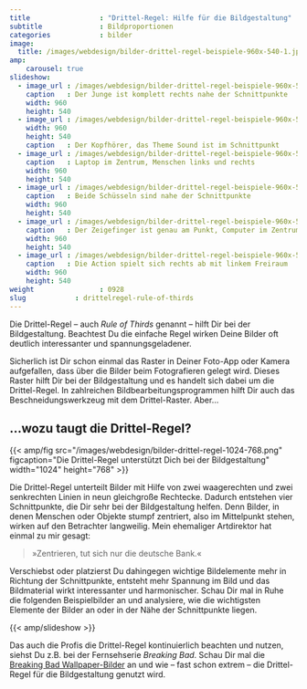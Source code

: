 ```yaml
---
title                 : "Drittel-Regel: Hilfe für die Bildgestaltung"
subtitle              : Bildproportionen
categories            : bilder
image:
  title: /images/webdesign/bilder-drittel-regel-beispiele-960x-540-1.jpg
amp:
    carousel: true
slideshow:
  - image_url : /images/webdesign/bilder-drittel-regel-beispiele-960x-540-6.jpg
    caption   : Der Junge ist komplett rechts nahe der Schnittpunkte
    width: 960
    height: 540
  - image_url : /images/webdesign/bilder-drittel-regel-beispiele-960x-540-1.jpg
    width: 960
    height: 540
    caption   : Der Kopfhörer, das Theme Sound ist im Schnittpunkt
  - image_url : /images/webdesign/bilder-drittel-regel-beispiele-960x-540-2.jpg
    caption   : Laptop im Zentrum, Menschen links und rechts
    width: 960
    height: 540
  - image_url : /images/webdesign/bilder-drittel-regel-beispiele-960x-540-3.jpg
    caption   : Beide Schüsseln sind nahe der Schnittpunkte
    width: 960
    height: 540
  - image_url : /images/webdesign/bilder-drittel-regel-beispiele-960x-540-4.jpg
    caption   : Der Zeigefinger ist genau am Punkt, Computer im Zentrum
    width: 960
    height: 540
  - image_url : /images/webdesign/bilder-drittel-regel-beispiele-960x-540-5.jpg
    caption   : Die Action spielt sich rechts ab mit linkem Freiraum
    width: 960
    height: 540
weight                : 0928
slug            : drittelregel-rule-of-thirds
---
```

Die Drittel-Regel – auch *Rule of Thirds* genannt – hilft Dir bei der Bildgestaltung. Beachtest Du die einfache Regel wirken Deine Bilder oft deutlich interessanter und spannungsgeladener.
<!--more-->

Sicherlich ist Dir schon einmal das Raster in Deiner Foto-App oder Kamera aufgefallen, dass über die Bilder beim Fotografieren gelegt wird. Dieses Raster hilft Dir bei der Bildgestaltung und es handelt sich dabei um die Drittel-Regel. In zahlreichen Bildbearbeitungsprogrammen hilft Dir auch das Beschneidungswerkzeug mit dem Drittel-Raster. Aber…

## …wozu taugt die Drittel-Regel?

{{< amp/fig src="/images/webdesign/bilder-drittel-regel-1024-768.png" figcaption="Die Drittel-Regel unterstützt Dich bei der Bildgestaltung" width="1024" height="768" >}}

Die Drittel-Regel unterteilt Bilder mit Hilfe von zwei waagerechten und zwei senkrechten Linien in neun gleichgroße Rechtecke. Dadurch entstehen vier Schnittpunkte, die Dir sehr bei der Bildgestaltung helfen. Denn Bilder, in denen Menschen oder Objekte stumpf zentriert, also im Mittelpunkt stehen, wirken auf den Betrachter langweilig. Mein ehemaliger Artdirektor hat einmal zu mir gesagt:

> »Zentrieren, tut sich nur die deutsche Bank.«

Verschiebst oder platzierst Du dahingegen wichtige Bildelemente mehr in Richtung der Schnittpunkte, entsteht mehr Spannung im Bild und das Bildmaterial wirkt interessanter und harmonischer. Schau Dir mal in Ruhe die folgenden Beispielbilder an und analysiere, wie die wichtigsten Elemente der Bilder an oder in der Nähe der Schnittpunkte liegen.

{{< amp/slideshow >}}

Das auch die Profis die Drittel-Regel kontinuierlich beachten und nutzen, siehst Du z.B. bei der Fernsehserie *Breaking Bad*. Schau Dir mal die [Breaking Bad Wallpaper-Bilder](http://www.amc.com/shows/breaking-bad/exclusives/downloads) an und wie – fast schon extrem – die Drittel-Regel für die Bildgestaltung genutzt wird.
